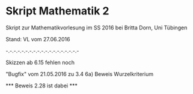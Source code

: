 # Skript Mathematik 2

Skript zur Mathematikvorlesung im SS 2016 bei Britta Dorn, Uni Tübingen

Stand: VL vom 27.06.2016

-.-.-.-.-.-.-.-.-.-.-.-.-.-.-.-.-.-.-

Skizzen ab 6.15 fehlen noch

"Bugfix" vom 21.05.2016 zu 3.4 6a) Beweis Wurzelkriterium

*** Beweis 2.28 ist dabei ***

